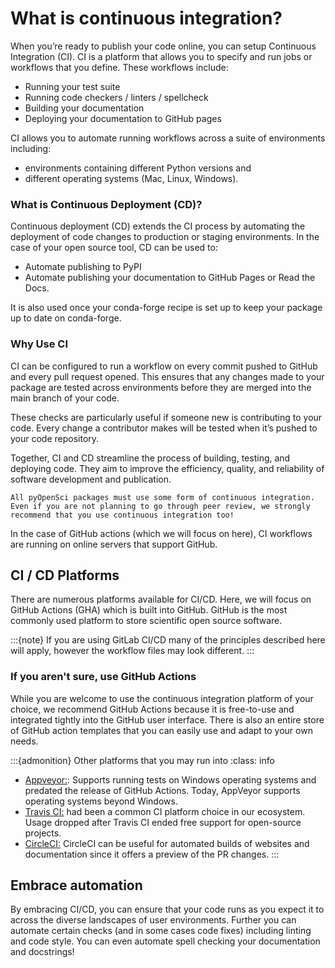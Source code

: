 # What is continuous integration?

When you’re ready to publish your code online, you can setup Continuous Integration (CI). CI is a platform that allows you to specify and run jobs or workflows that you define.
These workflows include:

- Running your test suite
- Running code checkers / linters / spellcheck
- Building your documentation
- Deploying your documentation to GitHub pages

CI allows you to automate running workflows across a suite of environments including:

- environments containing different Python versions and
- different operating systems (Mac, Linux, Windows).

### What is Continuous Deployment (CD)?

Continuous deployment (CD) extends the CI process by automating the deployment of code changes to production or staging environments. In the case of your open source tool, CD can be used to:

- Automate publishing to PyPI
- Automate publishing your documentation to GitHub Pages or Read the Docs.

It is also used once your conda-forge recipe is set up to keep your package up to date on conda-forge.

### Why Use CI

CI can be configured to run a workflow on every commit pushed to GitHub and every pull request opened. This ensures that any changes made to your package are tested across environments before they are merged into the main branch of your code.

These checks are particularly useful if someone new is contributing to your code. Every change a contributor makes will be tested when it’s pushed to your code repository.

Together, CI and CD streamline the process of building, testing, and deploying code. They aim to improve the efficiency, quality, and reliability of software development and publication.

```{note}
All pyOpenSci packages must use some form of continuous integration. Even if you are not planning to go through peer review, we strongly recommend that you use continuous integration too!
```

In the case of GitHub actions (which we will focus on here), CI workflows are running on online servers that support GitHub.

## CI / CD Platforms

There are numerous platforms available for CI/CD. Here, we will focus on GitHub Actions (GHA) which is built into GitHub. GitHub is the most commonly used platform to store scientific open source software.

:::{note}
If you are using GitLab CI/CD many of the principles described here will apply, however the workflow files may look different.
:::

### If you aren't sure, use GitHub Actions

While you are welcome to use the continuous integration platform of your choice,
we recommend GitHub Actions because it is free-to-use and integrated tightly
into the GitHub user interface. There is also an entire store of GitHub action
templates that you can easily use and adapt to your own needs.

:::{admonition} Other platforms that you may run into
:class: info

- [Appveyor:](https://www.appveyor.com/): Supports running tests on Windows operating systems and predated the release of GitHub Actions. Today, AppVeyor supports operating systems beyond Windows.
- [Travis CI:](https://www.travis-ci.com/) had been a common CI platform choice in our ecosystem. Usage dropped after Travis CI ended free support for open-source projects.
- [CircleCI:](https://circleci.com/) CircleCI can be useful for automated builds of websites and documentation since it offers a preview of the PR changes.
  :::

## Embrace automation

By embracing CI/CD, you can ensure that your code runs as you expect it to across the diverse landscapes of user environments. Further you can
automate certain checks (and in some cases code fixes) including linting and code style. You can even automate spell checking your documentation
and docstrings!
